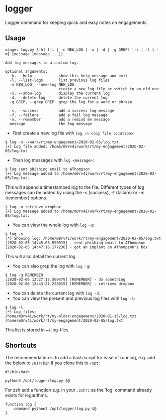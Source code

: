 # logger

Logger command for keeping quick and easy notes on engagements.

## Usage

```
usage: log.py [-h] [-l | -n NEW_LOG | -x | -d | -g GREP] [-s | -f | -m] [message [message ...]]

Add log messages to a custom log.

optional arguments:
  -h, --help            show this help message and exit
  -l, --list-logs       list previous log files
  -n NEW_LOG, --new-log NEW_LOG
                        create a new log file or switch to an old one
  -x, --show-log        display the current log
  -d, --delete-log      delete the current log
  -g GREP, --grep GREP  grep the log for a word or phrase

  -s, --success         add a success log message
  -f, --failure         add a fail log message
  -m, --remember        add a remind me message
  message               the log message
```

* First create a new log file with `log -n <log file location>`:

```
$ log -n ~/work/rt/my-engagement/2020-02-05/log.txt
[+] Log file added: /home/m0rv4i/work/rt/my-engagement/2020-02-05/log.txt
```

* Then log messages with `log <message>`:

```
$ log sent phishing email to AThompson
[+] Log message added to /home/m0rv4i/work/rt/my-engagement/2020-02-05/log.txt.
```

This will append a timestamped log to the file.
Different types of log messages can be added by using the -s (success), -f (failure) or -m (remember) options.

```
$ log -m retrieve dropbox
[+] Log message added to /home/m0rv4i/work/rt/my-engagement/2020-02-05/log.txt.
```

* You can view the whole log with `log -s`:

```
$ log -s
[*] Showing log: /home/m0rv4i/work/rt/my-engagement/2020-02-05/log.txt
[2020-02-05 14:45:03.590915] - sent phishing email to AThompson
[2020-02-05 14:47:16.177236] - got an implant on AThompson's box
```
This will also detail the current log.

* You can also grep the log with `log -g`:

```
$ log -g REMEMBER
[2020-02-06 12:27:17.500479] [REMEMBER] - do something
[2020-02-06 12:43:21.228919] [REMEMBER] - retrieve dropbox
```

* You can delete the current log with `log -d`.
* You can view the present and previous log files with `log -l`:

```
$ log -l
[*] Log files:
/home/m0rv4i/work/rt/my-older-engagement/2020-01-15/log.txt
/home/m0rv4i/work/rt/my-engagement/2020-02-05/log.txt
```

This list is stored in ~/.log-files.

## Shortcuts

The recommendation is to add a bash script for ease of running, e.g. add the below to `/usr/bin` if you clone this to `/opt`:

```
#!/bin/bash

python3 /opt/logger/log.py $@
``` 

For zsh add a function e.g. in your `.zshrc` as the 'log' command already exists for logarithms.

```
function log {
    command python3 /opt/logger/log.py $@
}
```

